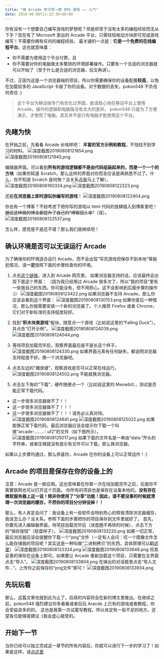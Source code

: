 ```yaml
---
title: "用 Arcade 学习写一款 RPG 游戏 —— 入门"
date: 2018-08-08T21:32:30+08:00
---
```

你有没有一个想要自己编写游戏的梦想呢？但是却苦于没有太多的编程经验而无从下手？现在有了 Microsoft 家出的 Arcade 平台，只需轻轻拖动方块即可完成游戏编写！不需要你拥有任何的编程经验。
最关键的一点是：**它是一个免费的在线编程平台**。这也就意味着：

*   你不需要为使用这个平台付费，且
*   你不需要对你的电脑做太多繁琐的环境部署操作。只要有一个合适的浏览器就可以开始了（至于什么是合适的浏览器，后文再讲）。

不过，正因为这是一个浏览器端的项目，所以你需要确保你的设备配置**较高**，以免在加载较多的 JavaScript 卡崩了你的设备。对于数据的丢失，pokon548 不负任何责任 :)

> 这个平台为移动端专门有优化过界面，故请放心地在移动平台上使用 Arcade。操作的逻辑和电脑版没有太大的差异。
> pokon548 只是为了方便演示，才使用了电脑。其实并不是只有电脑才能使用这个平台。

## [](#先睹为快 "先睹为快")先睹为快

在开始之前，先看看 Arcade 长啥样吧：
**丰富的官方示例和教程**，不怕找不到学习的材料。
![深度截图20190808121854.png](https://i.loli.net/2019/08/08/xYCFtnVUplD25b8.png)
![深度截图20190808121945.png](https://i.loli.net/2019/08/08/f9aQxWN5X6ZkDGS.png)

编辑器界面。可以看到**所有的游戏逻辑都不是由代码组装起来的，而是一个一个的方块**（如果你知道 Scratch，那么这样的界面对你而言应该是再熟悉不过了。什么，你不知道 Scratch 是何物？没关系[点我](https://scratch.mit.edu/)马上了解）。
![深度截图20190806160334.png](https://i.loli.net/2019/08/08/nz819QOPXgSYmL4.png)
![深度截图20190808122323.png](https://i.loli.net/2019/08/08/jyEYA83etUxu6qd.png)

还能**在浏览器上即时游玩你编写的游戏**！
![深度截图20190808122404.png](https://i.loli.net/2019/08/08/obn7Kj5MZqa2TuN.png)

你也有一个博客？不妨考虑下把你写的游戏以 html 代码的放肆插入到博客里吧！<del>据说这样做的博主都提升了自己的“博客回头率”</del>（误）。
![深度截图20190808122537.png](https://i.loli.net/2019/08/08/jDZt3kBdX8bxzw7.png)

怎么样，感觉是不是还不错？那么我们就继续吧！

## [](#确认环境是否可以无误运行-Arcade "确认环境是否可以无误运行 Arcade")确认环境是否可以无误运行 Arcade

为了确保你的环境适合运行 Arcade，而不会出现“写完游戏但保存不到本地”等尴尬情况，请**一定**按照下面的步骤检查你的环境。

1.  点击[这个链接](https://arcade.makecode.com/)，进入到 Arcade 网页里。
如果浏览器支持的话，应该最终会出现下面这个界面：
（因为我已经用过 Arcade 很多次了，所以“我的项目”里有一些我自己的东西。你可能没有，但不用担心。这不会影响到后面步骤的操作 :)）
![深度截图20190808123422.png](https://i.loli.net/2019/08/08/qInhHNrLlp3SYEW.png)
如果浏览器不支持 Arcade，那么你应该会看到这个界面：
![深度截图20190808130153.png](https://i.loli.net/2019/08/08/YA8ylZenmEKsHXg.png)
如果你是后一种情况，那么你就需要安装一个新的浏览器了。个人推荐 Firefox 或者 Chrome，它们对于新标准的支持程度较好。

2.  找到“**积木块类游戏**”板块，随意点一个游戏（比如说这里的“Falling Duck”）。并点击“打开示例”。
![深度截图20190808124039.png](https://i.loli.net/2019/08/08/hHDiARd1wxL7Pyu.png)
![深度截图20190808124044.png](https://i.loli.net/2019/08/08/haDzC8mT2jityfE.png)

3.  等待项目加载完毕后，观察界面最后是不是长这个样子。
![深度截图20190808124330.png](https://i.loli.net/2019/08/08/uO5EaQ3eAytwIs8.png)
如果界面元素有任何缺失，都说明浏览器支持程度不好。换一个浏览器吧。

4.  点击左边的“播放键”，观察游戏是否可以正常在线运行。
![深度截图20190808124502.png](https://i.loli.net/2019/08/08/tlQYCq9m1yS2rLD.png)
不能就换浏览器。

5.  点击左下角的“下载”，硬件随便点一个（比如说这里的 Meowbit），测试是否能正常下载代码。

*   这一步很多浏览器做不了！！
*   这一步很多浏览器做不了！！！
*   这一步很多浏览器做不了！！！请务必认真对待。
![深度截图20190808124841.png](https://i.loli.net/2019/08/08/ED9CQNegJGH42ux.png)
![深度截图20190808125022.png](https://i.loli.net/2019/08/08/3whGkes1XAVJNal.png)
如果能够正常下载代码，最后浏览器应该会提示你下载一个叫做“arcade-……..-.uf2”的文件（如下图所示）。
![深度截图20190808125017.png](https://i.loli.net/2019/08/08/BlGR2OEk7AINevZ.png)
如果下载的文件名是一串由”data:“开头的字符串，或者压根就没有提示有文件可以下载，那么换浏览器。

如果以上步骤均通过，那么恭喜你，Arcade 在你的设备上可以正常运作！:)

## [](#Arcade-的项目是保存在你的设备上的 "Arcade 的项目是保存在你的设备上的")Arcade 的项目是**保存在你的设备上的**

注意：Arcade 是一款应用。这也意味着在你第一次在线加载完毕之后，后面你不需要联网也可以打开这个页面。
你所有的项目也是保存在设备本地的。**没有存在微软服务器上这一说！**除非你使用了“分享”功能！因此，请**不要没事的时候就清理一次浏览器的缓存，不然你的项目分分钟没掉！！**

那么，有人肯定会问了：我设备上有一些软件会特别热心的帮我清除浏览器缓存，我该怎么办？没关系。参照下面的步骤把你的项目保存到文件里就好了。
首先，你要先进入编辑器界面。待项目加载完毕后（进度圈不再转的时候），点击下方的“保存按钮”（软盘样子）。
![深度截图20190808133220.png](https://i.loli.net/2019/08/08/5lhi8xT4n9be2wJ.png)
如果一切正常，最后浏览器应该会提醒你下载一个“png”文件（一定有人会问：哎一个图像文件怎么能存储我的项目呢？其实这是一种叫做“二进制拷贝”的东西，具体原理可以戳[这里](https://jingyan.baidu.com/article/49ad8bce708e3f5834d8fabb.html)）
![深度截图20190808133334.png](https://i.loli.net/2019/08/08/Cq8BjKMQugH5ayY.png)
![深度截图20190808133648.png](https://i.loli.net/2019/08/08/JPWzcOMdmk86XHV.png)
将其妥善的保存在设备上即可。如果要让 Arcade 重新加载这个项目，只需要在主界面点击“导入”。
![深度截图20190808133804.png](https://i.loli.net/2019/08/08/XibKERsJcfouBZw.png)
在弹出的对话框里点击“导入文件…”，上传你之前保存的“png文件”即可！
![深度截图20190808133934.png](https://i.loli.net/2019/08/08/dtoSJaghUPVZNEX.png)

## [](#先玩玩看 "先玩玩看")先玩玩看

那么，这篇文章也就到此为止了。后续的内容将会在新的博文里推出。在继续之前，pokon548 强烈建议你多看看或者玩玩 Aracde 上已有的游戏或者教程，你会受益良多的的。
这也是我第一次试着写教程，所以肯定有一些不足的地方。还望各位能够提建议 :)我会虚心接受的。

## [](#开始下一节 "开始下一节")开始下一节

当你已经可以独立完成这一章节的所有内容后，你就可以进行下一步的学习了！如果是这样，请[点这里](https://pokon548.ink/2019/08/08/%E7%94%A8-Arcade-%E5%AD%A6%E4%B9%A0%E5%86%99%E4%B8%80%E6%AC%BE-RPG-%E6%B8%B8%E6%88%8F-%E2%80%94%E2%80%94-%E8%AE%A9%E4%B8%BB%E8%A7%92%E5%8A%A8%E8%B5%B7%E6%9D%A5/)
